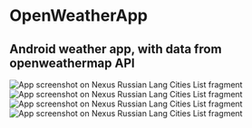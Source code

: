 # OpenWeatherApp
## Android weather app, with data from openweathermap API

![App screenshot on Nexus Russian Lang Cities List fragment](https://github.com/NightGoat/OpenWeatherApp/blob/master/gitScreenshots/NexusRusCitiesList.JPG "App screenshot on Nexus Russian lang cities list fragment")
![App screenshot on Nexus Russian Lang Cities List fragment](https://github.com/NightGoat/OpenWeatherApp/blob/master/gitScreenshots/NexusRusSettings.JPG "App screenshot on Nexus Russian lang settings fragment")
![App screenshot on Nexus Russian Lang Cities List fragment](https://github.com/NightGoat/OpenWeatherApp/blob/master/gitScreenshots/PixelEngCitiesList.JPG "App screenshot on Pixel English lang cities list fragment")
![App screenshot on Nexus Russian Lang Cities List fragment](https://github.com/NightGoat/OpenWeatherApp/blob/master/gitScreenshots/PixelEngTempScreen.JPG "App screenshot on Nexus English lang temperature screen fragment")

